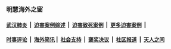 
### 明慧海外之窗

####  [武汉肺炎](indexes/365.md?t=02130300) &nbsp;|&nbsp;  [迫害案例综述](indexes/328.md?t=02130300) &nbsp;|&nbsp; [迫害致死案例](indexes/277.md?t=02130300)  &nbsp;|&nbsp; [更多迫害案例](indexes/81.md?t=02130300)  &nbsp;|&nbsp; 
####  [时事评论](indexes/19.md?t=02130300) &nbsp;|&nbsp; [海外简讯](indexes/245.md?t=02130300)&nbsp;|&nbsp;  [社会支持](indexes/140.md?t=02130300) &nbsp;|&nbsp; [褒奖决议](indexes/282.md?t=02130300) &nbsp;|&nbsp; [社区报道](indexes/91.md?t=02130300)  &nbsp;|&nbsp; [天人之间](indexes/78.md?t=02130300) 

